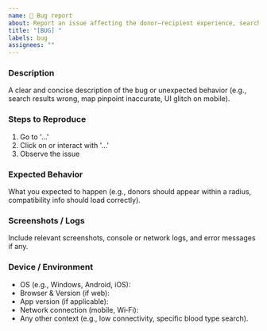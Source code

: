 ```yaml
---
name: 🐞 Bug report
about: Report an issue affecting the donor–recipient experience, search functionality, UI behavior, or performance.
title: "[BUG] "
labels: bug
assignees: ""
---
```


### Description
A clear and concise description of the bug or unexpected behavior (e.g., search results wrong, map pinpoint inaccurate, UI glitch on mobile).

### Steps to Reproduce
1. Go to '...'
2. Click on or interact with '...'
3. Observe the issue

### Expected Behavior
What you expected to happen (e.g., donors should appear within a radius, compatibility info should load correctly).

### Screenshots / Logs
Include relevant screenshots, console or network logs, and error messages if any.

### Device / Environment
- OS (e.g., Windows, Android, iOS):
- Browser & Version (if web):
- App version (if applicable):
- Network connection (mobile, Wi‑Fi):
- Any other context (e.g., low connectivity, specific blood type search).
